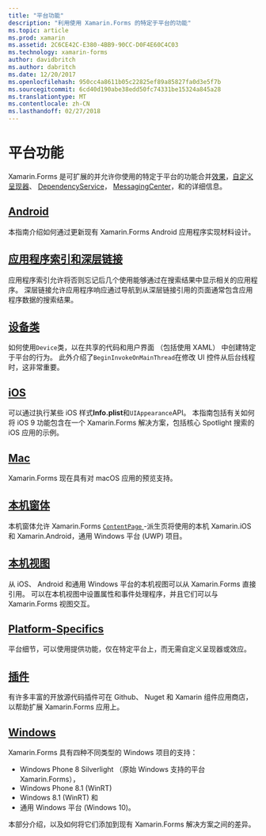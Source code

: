 ```yaml
---
title: "平台功能"
description: "利用使用 Xamarin.Forms 的特定于平台的功能"
ms.topic: article
ms.prod: xamarin
ms.assetid: 2C6CE42C-E380-4BB9-90CC-D0F4E60C4C03
ms.technology: xamarin-forms
author: davidbritch
ms.author: dabritch
ms.date: 12/20/2017
ms.openlocfilehash: 950cc4a8611b05c22825ef89a85827fa0d3e5f7b
ms.sourcegitcommit: 6cd40d190abe38edd50fc74331be15324a845a28
ms.translationtype: MT
ms.contentlocale: zh-CN
ms.lasthandoff: 02/27/2018
---
```

# <a name="platform-features"></a>平台功能

Xamarin.Forms 是可扩展的并允许你使用的特定于平台的功能合并[效果](~/xamarin-forms/app-fundamentals/effects/index.md)，[自定义呈现器](~/xamarin-forms/app-fundamentals/custom-renderer/index.md)、 [DependencyService](~/xamarin-forms/app-fundamentals/dependency-service/index.md)， [MessagingCenter](~/xamarin-forms/app-fundamentals/messaging-center.md)，和的详细信息。

## <a name="androidandroidindexmd"></a>[Android](android/index.md)

本指南介绍如何通过更新现有 Xamarin.Forms Android 应用程序实现材料设计。

## <a name="application-indexing-and-deep-linkingdeep-linkingmd"></a>[应用程序索引和深层链接](deep-linking.md)

应用程序索引允许将否则忘记后几个使用能够通过在搜索结果中显示相关的应用程序。 深层链接允许应用程序响应通过导航到从深层链接引用的页面通常包含应用程序数据的搜索结果。

## <a name="device-classdevicemd"></a>[设备类](device.md)

如何使用`Device`类，以在共享的代码和用户界面 （包括使用 XAML） 中创建特定于平台的行为。 此外介绍了`BeginInvokeOnMainThread`在修改 UI 控件从后台线程时，这非常重要。

## <a name="iosiosindexmd"></a>[iOS](ios/index.md)

可以通过执行某些 iOS 样式**Info.plist**和`UIAppearance`API。 本指南包括有关如何将 iOS 9 功能包含在一个 Xamarin.Forms 解决方案，包括核心 Spotlight 搜索的 iOS 应用的示例。

## <a name="macmacmd"></a>[Mac](mac.md)

Xamarin.Forms 现在具有对 macOS 应用的预览支持。

## <a name="native-formsnative-formsmd"></a>[本机窗体](native-forms.md)

本机窗体允许 Xamarin.Forms [ `ContentPage` ](https://developer.xamarin.com/api/type/Xamarin.Forms.ContentPage/)-派生页将使用的本机 Xamarin.iOS 和 Xamarin.Android，通用 Windows 平台 (UWP) 项目。

## <a name="native-viewsnative-viewsindexmd"></a>[本机视图](native-views/index.md)

从 iOS、 Android 和通用 Windows 平台的本机视图可以从 Xamarin.Forms 直接引用。 可以在本机视图中设置属性和事件处理程序，并且它们可以与 Xamarin.Forms 视图交互。

## <a name="platform-specificsplatform-specificsindexmd"></a>[Platform-Specifics](platform-specifics/index.md)

平台细节，可以使用提供功能，仅在特定平台上，而无需自定义呈现器或效应。

## <a name="pluginspluginsmd"></a>[插件](plugins.md)

有许多丰富的开放源代码插件可在 Github、 Nuget 和 Xamarin 组件应用商店，以帮助扩展 Xamarin.Forms 应用上。

## <a name="windowswindowsindexmd"></a>[Windows](windows/index.md)

Xamarin.Forms 具有四种不同类型的 Windows 项目的支持：

* Windows Phone 8 Silverlight （原始 Windows 支持的平台 Xamarin.Forms），
* Windows Phone 8.1 (WinRT)
* Windows 8.1 (WinRT) 和
* 通用 Windows 平台 (Windows 10)。

本部分介绍，以及如何将它们添加到现有 Xamarin.Forms 解决方案之间的差异。
